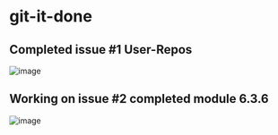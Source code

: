 # git-it-done
## Completed issue #1 User-Repos
![image](https://user-images.githubusercontent.com/49574487/166157070-b0ad8343-a875-4a97-b9f2-b12065ce7fc8.png)
## Working on issue #2 completed module 6.3.6
![image](https://user-images.githubusercontent.com/49574487/166160555-12adc6ee-bb45-4b20-9f1a-5aa0eed513e7.png)
